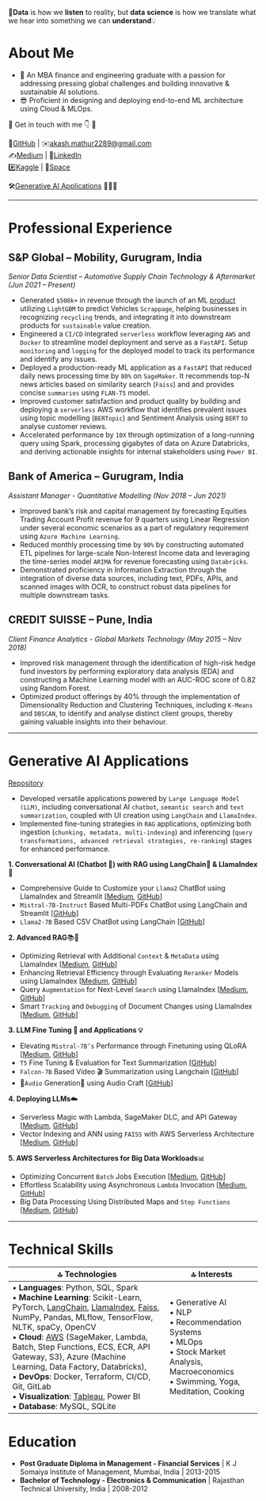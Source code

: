 💬**Data** is how we **listen** to reality, but **data science** is how we translate what we hear into something we can **understand**💡

# About Me
- 🌱 An MBA finance and engineering graduate with a passion for addressing pressing global challenges and building innovative & sustainable AI solutions.
- 😎 Proficient in designing and deploying end-to-end ML architecture using Cloud & MLOps.

🔘 Get in touch with me 👇 🔘

📁[GitHub](https://github.com/akashmathur-2212) | ✉️[akash.mathur2289@gmail.com](mailto:akash.mathur2289@gmail.com) <br/>
✍️[Medium](https://akash-mathur.medium.com/) | 🏢[LinkedIn](https://www.linkedin.com/in/akashmathur22/) <br/>
#️⃣[Kaggle](https://www.kaggle.com/akashmathur2212) | 🤗[Space](https://huggingface.co/akash2212) <br/>

🛠️[Generative AI Applications](#generative-ai-applications) 👨🏽‍💻 <br/>

<!---👉[Download CV](https://github.com/akashmathur-2212/akashmathur-2212.github.io/blob/main/assets/CV/Resume_Akash%20Mathur.pdf) ⬇️--->

---------------------

# Professional Experience

## S&P Global – Mobility, Gurugram, India
*Senior Data Scientist – Automotive Supply Chain Technology & Aftermarket (Jun 2021 – Present)*

- Generated `$500k+` in revenue through the launch of an ML [product](https://aftermarketinsight.ihsmarkit.com/vio-sales) utilizing `LightGBM` to predict Vehicles `Scrappage`, helping businesses in recognizing `recycling` trends, and integrating it into downstream products for `sustainable` value creation.
- Engineered a `CI/CD` integrated `serverless` workflow leveraging `AWS` and `Docker` to streamline model deployment and serve as a `FastAPI`. Setup `monitoring` and `logging` for the deployed model to track its performance and identify any issues.
- Deployed a production-ready ML application as a `FastAPI` that reduced daily news processing time by `80%` on `SageMaker`. It recommends top-N news articles based on similarity search (`Faiss`) and and provides concise `summaries` using `FLAN-T5` model. 
- Improved customer satisfaction and product quality by building and deploying a `serverless` AWS workflow that identifies prevalent issues using topic modelling (`BERTopic`) and Sentiment Analysis using `BERT` to analyse customer reviews. 
- Accelerated performance by `10X` through optimization of a long-running query using Spark, processing gigabytes of data on Azure Databricks, and deriving actionable insights for internal stakeholders using `Power BI`.

## Bank of America – Gurugram, India
*Assistant Manager - Quantitative Modelling (Nov 2018 – Jun 2021)*

- Improved bank’s risk and capital management by forecasting Equities Trading Account Profit revenue for 9 quarters using Linear Regression under several economic scenarios as a part of regulatory requirement using `Azure Machine Learning`. 
- Reduced monthly processing time by `90%` by constructing automated ETL pipelines for large-scale Non-Interest Income data and leveraging the time-series model `ARIMA` for revenue forecasting using `Databricks`.
- Demonstrated proficiency in Information Extraction through the integration of diverse data sources, including text, PDFs, APIs, and scanned images with OCR, to construct robust data pipelines for multiple downstream tasks.

## CREDIT SUISSE – Pune, India
*Client Finance Analytics - Global Markets Technology (May 2015 – Nov 2018)*

- Improved risk management through the identification of high-risk hedge fund investors by performing exploratory data analysis (EDA) and constructing a Machine Learning model with an AUC-ROC score of 0.82 using Random Forest.
- Optimized product offerings by 40% through the implementation of Dimensionality Reduction and Clustering Techniques, including `K-Means` and `DBSCAN`, to identify and analyse distinct client groups, thereby gaining valuable insights into their behaviour.

---------------------
 
# Generative AI Applications 
[Repository](https://github.com/akashmathur-2212/LLMs-playground)
- Developed versatile applications powered by `Large Language Model (LLM)`, including conversational AI `chatbot`, `semantic search` and `text summarization`, coupled with UI creation using `LangChain` and `LlamaIndex`.
- Implemented fine-tuning strategies in `RAG` applications, optimizing both ingestion (`chunking, metadata, multi-indexing`) and inferencing (`query transformations, advanced retrieval strategies, re-ranking`) stages for enhanced performance. <br/>

**1. Conversational AI (Chatbot 🤖) with RAG using LangChain🦜️ & LlamaIndex🦙**
- Comprehensive Guide to Customize your `Llama2` ChatBot using LlamaIndex and Streamlit [[Medium](https://akash-mathur.medium.com/comprehensive-guide-to-customize-your-llama2-chatbot-with-llamaindex-and-streamlit-76bbd041eafc), [GitHub](https://github.com/akashmathur-2212/LLMs-playground/tree/main/LlamaIndex-applications/llama2-multi-documents-chatbot)]
- `Mistral-7B-Instruct` Based Multi-PDFs ChatBot using LangChain and Streamlit [[GitHub](https://github.com/akashmathur-2212/LLMs-playground/tree/main/LangChain-applications/mistral_7B-multiPDF-chatbot)]
- `Llama2-7B` Based CSV ChatBot using LangChain [[GitHub](https://github.com/akashmathur-2212/LLMs-playground/tree/main/LangChain-applications/llama2-chat-with-CSV)]

**2. Advanced RAG**📚📒
- Optimizing Retrieval with Additional `Context` & `MetaData` using LlamaIndex [[Medium](https://akash-mathur.medium.com/advanced-rag-optimizing-retrieval-with-additional-context-metadata-using-llamaindex-aeaa32d7aa2f), [GitHub](https://github.com/akashmathur-2212/LLMs-playground/tree/main/LlamaIndex-applications/Advanced-RAG/parent_child_document_retriever)]
- Enhancing Retrieval Efficiency through Evaluating `Reranker` Models using LlamaIndex [[Medium](https://akash-mathur.medium.com/advanced-rag-enhancing-retrieval-efficiency-through-evaluating-reranker-models-using-llamaindex-3f104f24607e), [GitHub](https://github.com/akashmathur-2212/LLMs-playground/tree/main/LlamaIndex-applications/Advanced-RAG/reranker_models_evaluation)]
- Query `Augmentation` for Next-Level `Search` using LlamaIndex [[Medium](https://medium.com/@akash-mathur/advanced-rag-query-augmentation-for-next-level-search-using-llamaindex-d362fed7ecc3), [GitHub](https://github.com/akashmathur-2212/LLMs-playground/tree/main/LlamaIndex-applications/Advanced-RAG/advanced_query_transformations)] <br/>
- Smart `Tracking` and `Debugging` of Document Changes using LlamaIndex [[Medium](https://akash-mathur.medium.com/data-management-in-llamaindex-smart-tracking-and-debugging-of-document-changes-7b81c304382b), [GitHub](https://github.com/akashmathur-2212/LLMs-playground/tree/main/LlamaIndex-applications/Advanced-RAG/document_tracking_debugging)] <br/>


**3. LLM Fine Tuning 🧠 and Applications 💡**
- Elevating `Mistral-7B’s` Performance through Finetuning using QLoRA [[Medium](https://akash-mathur.medium.com/elevating-mistral-7bs-performance-through-qlora-b2504cf7c2fe), [GitHub](https://github.com/akashmathur-2212/LLMs-playground/tree/main/mistral-finetune-using-LoRA)]
- `T5` Fine Tuning & Evaluation for Text Summarization [[GitHub](https://github.com/akashmathur-2212/LLMs-playground/tree/main/finetuned-text-summarizer)]
- `Falcon-7B` Based Video 🎬 Summarization using Langchain [[GitHub](https://github.com/akashmathur-2212/LLMs-playground/tree/main/LangChain-applications/Video-Summarization-Langchain)]
- 🎵`Audio` Generation🎹 using Audio Craft [[GitHub](https://github.com/akashmathur-2212/LLMs-playground/tree/main/AI-Audio-Generation)] <br/>
  
**4. Deploying LLMs**☁️
- Serverless Magic with Lambda, SageMaker DLC, and API Gateway [[Medium](https://medium.com/@akash-mathur/deploying-llms-serverless-magic-with-lambda-sagemaker-dlc-and-api-gateway-1bf99517d43e), [GitHub](https://github.com/akashmathur-2212/aws-serverless-workflows/tree/main/LLM-Endpoint-Deployment-Inference)]
- Vector Indexing and ANN using `FAISS` with AWS Serverless Architecture [[Medium](https://akash-mathur.medium.com/unlocking-faiss-for-efficient-search-vector-indexing-and-ann-with-serverless-architecture-5b2b59ead20f), [GitHub](https://github.com/akashmathur-2212/Recommendation-System-Playground/tree/main/faiss-similarity-search)]

**5. AWS Serverless Architectures for Big Data Workloads**📊
- Optimizing Concurrent `Batch` Jobs Execution [[Medium](https://akash-mathur.medium.com/optimizing-aws-batch-workloads-concurrent-batch-jobs-execution-using-lambda-s3-and-ecr-71a2bccae435), [GitHub](https://github.com/akashmathur-2212/aws-serverless-workflows/tree/main/Concurrent-Batch-Jobs-Execution)]
- Effortless Scalability using Asynchronous `Lambda` Invocation [[Medium](https://akash-mathur.medium.com/effortless-scalability-how-asynchronous-lambda-invocation-transforms-aws-workflows-b7b0000bd26d), [GitHub](https://github.com/akashmathur-2212/aws-serverless-workflows/tree/main/Lambda-Asynchronous-Invocation)]
- Big Data Processing Using Distributed Maps and `Step Functions` [[Medium](https://akash-mathur.medium.com/big-data-processing-using-distributed-maps-and-aws-step-functions-2cfa6128039d), [GitHub](https://github.com/akashmathur-2212/aws-serverless-workflows/tree/main/Step-Function-Distributed-Map)]


---------------------

# Technical Skills

| 🔝 Technologies | 🔝 Interests |
|---------------|--------------|
| • **Languages**: Python, SQL, Spark <br/> • **Machine Learning**: Scikit-Learn, PyTorch, [LangChain](https://github.com/akashmathur-2212/LLMs-playground/tree/main/LangChain-applications), [LlamaIndex](https://github.com/akashmathur-2212/LLMs-playground/tree/main/LlamaIndex-applications), [Faiss](https://github.com/akashmathur-2212/Recommendation-System-Playground), NumPy, Pandas, MLflow, TensorFlow, NLTK, spaCy, OpenCV <br/> • **Cloud**: [AWS](https://github.com/akashmathur-2212/aws-serverless-workflows) (SageMaker, Lambda, Batch, Step Functions, ECS, ECR, API Gateway, S3), Azure (Machine Learning, Data Factory, Databricks), <br/> • **DevOps**: Docker, Terraform, CI/CD, Git, GitLab <br/> • **Visualization**: [Tableau](https://www.credly.com/badges/e1b80197-3e03-4bdb-b124-8282b1713182?source=linked_in_profile), Power BI <br/> • **Database**: MySQL, SQLite <br/> | • Generative AI <br/> • NLP <br/> • Recommendation Systems <br/> • MLOps <br/> • Stock Market Analysis, Macroeconomics <br/> • Swimming, Yoga, Meditation, Cooking <br/>|

# Education
- **Post Graduate Diploma in Management - Financial Services** | K J Somaiya Institute of Management, Mumbai, India | 2013-2015 
- **Bachelor of Technology - Electronics & Communication** | Rajasthan Technical University, India | 2008-2012
